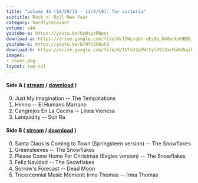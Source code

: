 ```yaml
---
title: "volume 44 (10/29/19 - 11/4/19): for victoria"
subtitle: Rock n' Roll New Year
category: hardlyrelevant
volume: v44
youtube-a: https://youtu.be/0zWiyzRNpuc
download-a: https://drive.google.com/file/d/1SWLrqVn-uEz0q_N48ebUvUBBD_svv7ZK/view?usp=drivesdk
youtube-b: https://youtu.be/BrNYh260oCQ
download-b: https://drive.google.com/file/d/1VTdJ2qXWttyl7St2arWiKd5qzhaVgkNI/view?usp=drivesdk
images:
- cover.png
layout: two-col
---
```

#### Side A ( <a target="_blank" href="{{ page.youtube-a }}">stream</a> / <a target="_blank" href="{{ page.download-a }}">download</a> ) ####
0. Just My Imagination -- The Tempatations
1. Himno -- El Humano Marrano
2. Cangrejos En La Cocina -- Línea Vienesa
3. Lanquidity -- Sun Ra

#### Side B ( <a target="_blank" href="{{ page.youtube-b }}">stream</a> / <a target="_blank" href="{{ page.download-b }}">download</a> ) ####
0. Santa Claus is Coming to Town (Springsteen version) -- The Snowflakes
1. Greensleeves -- The Snowflakes
2. Please Come Home For Christmas (Eagles version) -- The Snowflakes
3. Feliz Navidad -- The Snowflakes
4. Sorrow's Forecast -- Dead Moon
5. Tricentennial Music Moment: Irma Thomas -- Irma Thomas
